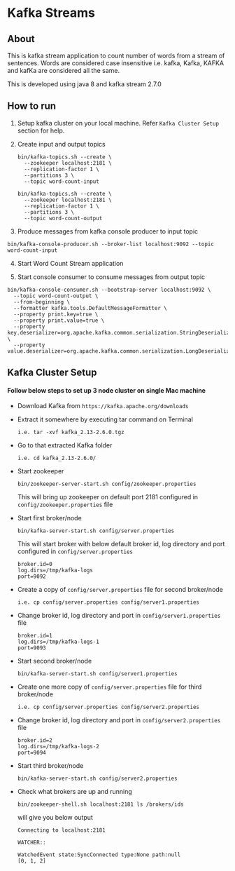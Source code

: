 # Kafka Streams

## About

This is kafka stream application to count number of words from a stream of sentences. Words are considered case insensitive i.e. kafka, Kafka, KAFKA and kafKa are considered all the same. 

This is developed using java 8 and kafka stream 2.7.0

## How to run

1. Setup kafka cluster on your local machine. Refer ```Kafka Cluster Setup``` section for help.

2. Create input and output topics
     ```$xslt
     bin/kafka-topics.sh --create \
       --zookeeper localhost:2181 \
       --replication-factor 1 \
       --partitions 3 \
       --topic word-count-input
     
     bin/kafka-topics.sh --create \
       --zookeeper localhost:2181 \
       --replication-factor 1 \
       --partitions 3 \
       --topic word-count-output
     ``` 
3. Produce messages from kafka console producer to input topic
  ```$xslt
  bin/kafka-console-producer.sh --broker-list localhost:9092 --topic word-count-input
  ```  

4. Start Word Count Stream application

5. Start console consumer to consume messages from output topic 

  ```$xslt
  bin/kafka-console-consumer.sh --bootstrap-server localhost:9092 \
    --topic word-count-output \
    --from-beginning \
    --formatter kafka.tools.DefaultMessageFormatter \
    --property print.key=true \
    --property print.value=true \
    --property key.deserializer=org.apache.kafka.common.serialization.StringDeserializer \
    --property value.deserializer=org.apache.kafka.common.serialization.LongDeserializer
  ```   

## Kafka Cluster Setup

#### Follow below steps to set up 3 node cluster on single Mac machine

* Download Kafka from ```https://kafka.apache.org/downloads```
* Extract it somewhere by executing tar command on Terminal

  ```i.e. tar -xvf kafka_2.13-2.6.0.tgz```
* Go to that extracted Kafka folder
   
  ```i.e. cd kafka_2.13-2.6.0/```
* Start zookeeper
   
  ```bin/zookeeper-server-start.sh config/zookeeper.properties```
  
  This will bring up zookeeper on default port 2181 configured in ```config/zookeeper.properties``` file
* Start first broker/node

  ```bin/kafka-server-start.sh config/server.properties```  
  
  This will start broker with below default broker id, log directory and port configured in ```config/server.properties```
  ```   
  broker.id=0  
  log.dirs=/tmp/kafka-logs  
  port=9092
  ``` 
* Create a copy of ```config/server.properties``` file for second broker/node
   
  ```i.e. cp config/server.properties config/server1.properties```
* Change broker id, log directory and port in ```config/server1.properties``` file
   
  ```
  broker.id=1
  log.dirs=/tmp/kafka-logs-1
  port=9093
  ```
* Start second broker/node

  ```bin/kafka-server-start.sh config/server1.properties```    
* Create one more copy of ```config/server.properties``` file for third broker/node

  ```i.e. cp config/server.properties config/server2.properties```
* Change broker id, log directory and port in ```config/server2.properties``` file
   
  ```
  broker.id=2
  log.dirs=/tmp/kafka-logs-2
  port=9094
  ```   
* Start third broker/node

   ```bin/kafka-server-start.sh config/server2.properties```     
   
* Check what brokers are up and running

  ```bin/zookeeper-shell.sh localhost:2181 ls /brokers/ids```  
  
  will give you below output
  
  ```
  Connecting to localhost:2181
 
  WATCHER::
  
  WatchedEvent state:SyncConnected type:None path:null
  [0, 1, 2]
  ```